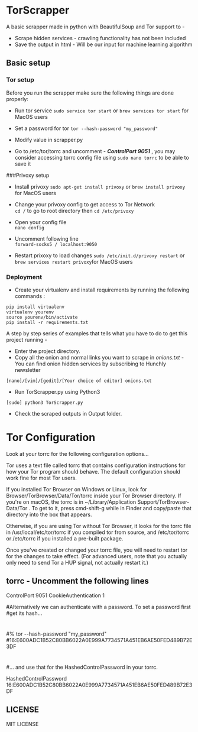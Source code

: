 # TorScrapper
A basic scrapper made in python with BeautifulSoup and Tor support to -

* Scrape hidden services - crawling functionality has not been included
* Save the output in html - Will be our input for machine learning algorithm


## Basic setup

### Tor setup
Before you run the scrapper make sure the following things are done properly:

* Run tor service
`sudo service tor start`
or `brew services tor start` for MacOS users


* Set a password for tor
`tor --hash-password "my_password" `

* Modify value in scrapper.py

* Go to /etc/tor/torrc and uncomment - _**ControlPort 9051**_ , you may consider accessing torrc config file using `sudo nano torrc` to be able to save it

###Privoxy setup

* Install privoxy
`sudo apt-get install privoxy`
or `brew install privoxy` for MacOS users


* Change your privoxy config to get access to Tor Network  
`cd /` to go to root directory then
`cd /etc/privoxy`  

* Open your config file  
`nano config`

* Uncomment following line  
`forward-socks5 / localhost:9050`

* Restart prixoxy to load changes
`sudo /etc/init.d/privoxy restart` or
`brew services restart privoxy`for MacOS users

### Deployment

* Create your virtualenv and install requirements by running the following commands :

```
pip install virtualenv    
virtualenv yourenv   
source yourenv/bin/activate    
pip install -r requirements.txt    
```

A step by step series of examples that tells what you have to do to get this project running -

* Enter the project directory.
* Copy all the onion and normal links you want to scrape in _onions.txt_ - You can find onion hidden services by subscribing to Hunchly newsletter

```
[nano]/[vim]/[gedit]/[Your choice of editor] onions.txt
```

* Run TorScrapper.py using Python3

```
[sudo] python3 TorScrapper.py
```

* Check the scraped outputs in Output folder.

# Tor Configuration

Look at your torrc for the following configuration options...

 Tor uses a text file called torrc that contains configuration instructions for how your Tor program should behave. The default configuration should work fine for most Tor users.

If you installed Tor Browser on Windows or Linux, look for Browser/TorBrowser/Data/Tor/torrc inside your Tor Browser directory. If you're on macOS, the torrc is in ~/Library/Application Support/TorBrowser-Data/Tor . To get to it, press cmd-shift-g while in Finder and copy/paste that directory into the box that appears.

Otherwise, if you are using Tor without Tor Browser, it looks for the torrc file in /usr/local/etc/tor/torrc if you compiled tor from source, and /etc/tor/torrc or /etc/torrc if you installed a pre-built package.

Once you've created or changed your torrc file, you will need to restart tor for the changes to take effect. (For advanced users, note that you actually only need to send Tor a HUP signal, not actually restart it.)

## torrc - Uncomment the following lines

ControlPort 9051
CookieAuthentication 1

#Alternatively we can authenticate with a password. To set a password first
#get its hash...
#
#% tor --hash-password "my_password"
#16:E600ADC1B52C80BB6022A0E999A7734571A451EB6AE50FED489B72E3DF
#
#... and use that for the HashedControlPassword in your torrc.

HashedControlPassword 16:E600ADC1B52C80BB6022A0E999A7734571A451EB6AE50FED489B72E3DF


## LICENSE

MIT LICENSE
